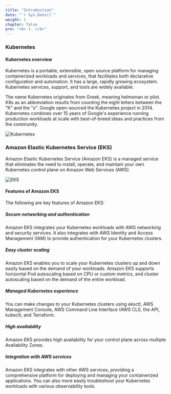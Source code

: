 ```yaml
---
title: "Introduction"
date: "`r Sys.Date()`"
weight: 1
chapter: false
pre: "<b> 1. </b>"
---
```


### Kubernetes
#### Kubernetes overview
Kubernetes is a portable, extensible, open source platform for managing containerized workloads and services, that facilitates both declarative configuration and automation. It has a large, rapidly growing ecosystem. Kubernetes services, support, and tools are widely available.

The name Kubernetes originates from Greek, meaning helmsman or pilot. K8s as an abbreviation results from counting the eight letters between the "K" and the "s". Google open-sourced the Kubernetes project in 2014. Kubernetes combines over 15 years of Google's experience running production workloads at scale with best-of-breed ideas and practices from the community.

![Kubernetes](../images/home/kubernetes.webp?width=70pc)

### Amazon Elastic Kubernetes Service (EKS)
Amazon Elastic Kubernetes Service (Amazon EKS) is a managed service that eliminates the need to install, operate, and maintain your own Kubernetes control plane on Amazon Web Services (AWS).

![EKS](../images/home/EKS.png?width=90pc)

#### Features of Amazon EKS
The following are key features of Amazon EKS:

##### **Secure networking and authentication**
Amazon EKS integrates your Kubernetes workloads with AWS networking and security services. It also integrates with AWS Identity and Access Management (IAM) to provide authentication for your Kubernetes clusters.

##### **Easy cluster scaling**
Amazon EKS enables you to scale your Kubernetes clusters up and down easily based on the demand of your workloads. Amazon EKS supports horizontal Pod autoscaling based on CPU or custom metrics, and cluster autoscaling based on the demand of the entire workload.

##### **Managed Kubernetes experience**
You can make changes to your Kubernetes clusters using eksctl, AWS Management Console, AWS Command Line Interface (AWS CLI), the API, kubectl, and Terraform.

##### **High availability**
Amazon EKS provides high availability for your control plane across multiple Availability Zones.

##### **Integration with AWS services**
Amazon EKS integrates with other AWS services, providing a comprehensive platform for deploying and managing your containerized applications. You can also more easily troubleshoot your Kubernetes workloads with various observability tools.